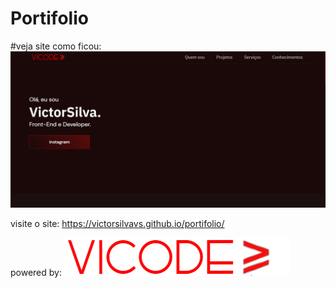 # Portifolio 
#veja site como ficou:  ![Screenshot](https://github.com/VictorSilvaVS/portifolio/blob/main/assets/image/review.png?raw=true)

visite o site: https://victorsilvavs.github.io/portifolio/

powered by: ![Screenshot](https://raw.githubusercontent.com/VictorSilvaVS/portifolio/main/assets/image/vito-logo1.png)

